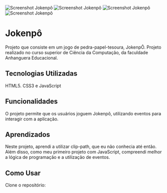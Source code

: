 ![Screenshot Jokenpô](/jokenpo/src/images/screenshot1.png)
![Screenshot Jokenpô](/jokenpo/src/images/screenshot2.png)
![Screenshot Jokenpô](/jokenpo/src/images/screenshot3.png)
![Screenshot Jokenpô](/jokenpo/src/images/screenshot4.png)


# Jokenpô

Projeto que consiste em um jogo de pedra-papel-tesoura, JokenpÔ.
Projeto realizado no curso superior de Ciência da Computação, da faculdade Anhanguera Educacional.

## Tecnologias Utilizadas

HTML5. CSS3 e JavaScript

## Funcionalidades

O projeto permite que os usuários joguem Jokenpô, utilizando eventos para interagir com a aplicação.

## Aprendizados

Neste projeto, aprendi a utilizar clip-path, que eu não conhecia até então. Além disso, como meu primeiro projeto com JavaScript, compreendi melhor a lógica de programação e a utilização de eventos.

## Como Usar

Clone o repositório:

